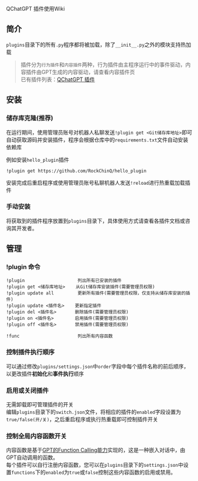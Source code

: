 QChatGPT 插件使用Wiki

## 简介

`plugins`目录下的所有`.py`程序都将被加载，除了`__init__.py`之外的模块支持热加载

> 插件分为`行为插件`和`内容插件`两种，行为插件由主程序运行中的事件驱动，内容插件由GPT生成的内容驱动，请查看内容插件页  
> 已有插件列表：[QChatGPT 插件](https://github.com/stars/RockChinQ/lists/qchatgpt-%E6%8F%92%E4%BB%B6)

## 安装

### 储存库克隆(推荐)

在运行期间，使用管理员账号对机器人私聊发送`!plugin get <Git储存库地址>`即可自动获取源码并安装插件，程序会根据仓库中的`requirements.txt`文件自动安装依赖库  

例如安装`hello_plugin`插件
```
!plugin get https://github.com/RockChinQ/hello_plugin
```

安装完成后重启程序或使用管理员账号私聊机器人发送`!reload`进行热重载加载插件

### 手动安装

将获取到的插件程序放置到`plugins`目录下，具体使用方式请查看各插件文档或咨询其开发者。

## 管理

### !plugin 命令

```
!plugin                    列出所有已安装的插件
!plugin get <储存库地址>    从Git储存库安装插件(需要管理员权限)
!plugin update all         更新所有插件(需要管理员权限，仅支持从储存库安装的插件)
!plugin update <插件名>    更新指定插件
!plugin del <插件名>       删除插件(需要管理员权限)
!plugin on <插件名>        启用插件(需要管理员权限)
!plugin off <插件名>       禁用插件(需要管理员权限)

!func                      列出所有内容函数
```

### 控制插件执行顺序

可以通过修改`plugins/settings.json`中`order`字段中每个插件名称的前后顺序，以更改插件**初始化**和**事件执行**顺序

### 启用或关闭插件

无需卸载即可管理插件的开关  
编辑`plugins`目录下的`switch.json`文件，将相应的插件的`enabled`字段设置为`true/false(开/关)`，之后重启程序或执行热重载即可控制插件开关

### 控制全局内容函数开关

内容函数是基于[GPT的Function Calling能力](https://platform.openai.com/docs/guides/gpt/function-calling)实现的，这是一种嵌入对话中，由GPT自动调用的函数。  
每个插件可以自行注册内容函数，您可以在`plugins`目录下的`settings.json`中设置`functions`下的`enabled`为`true`或`false`控制这些内容函数的启用或禁用。